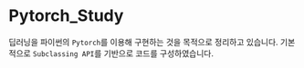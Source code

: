 # Pytorch_Study

딥러닝을 파이썬의 ```Pytorch```를 이용해 구현하는 것을 목적으로 정리하고 있습니다.
기본적으로 ```Subclassing API```를 기반으로 코드를 구성하였습니다.

